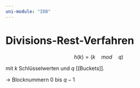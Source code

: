 ```yaml
---
uni-module: "IDB"
---
```


# Divisions-Rest-Verfahren

$$h(k)=(k\quad mod\quad q)$$

mit $k$ Schlüsselwerten und $q$ [[Buckets]].

→ Blocknummern $0$ bis $q-1$
